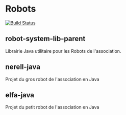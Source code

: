 # Robots

[![Build Status](https://travis-ci.org/ARIG-Robotique/robots.svg?branch=dev)](https://travis-ci.org/ARIG-Robotique/robots)

## robot-system-lib-parent
Librairie Java utilitaire pour les Robots de l'association.

## nerell-java
Projet du gros robot de l'association en Java

## elfa-java
Projet du petit robot de l'association en Java
